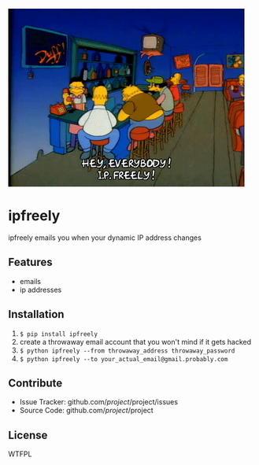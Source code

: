 ![Moe from the Simpsons shouting "Hey! Everybody! I pee freely" to a bar full of people](./doc/images/ipfreely.gif)

ipfreely
========

ipfreely emails you when your dynamic IP address changes

Features
--------

- emails
- ip addresses

Installation
------------

1. `$ pip install ipfreely`
2. create a throwaway email account that you won't mind if it gets hacked
3. `$ python ipfreely --from throwaway_address throwaway_password`
4. `$ python ipfreely --to your_actual_email@gmail.probably.com`

Contribute
----------

- Issue Tracker: github.com/$project/$project/issues
- Source Code: github.com/$project/$project


License
-------

WTFPL
